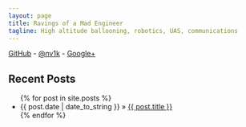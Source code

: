 ```yaml
---
layout: page
title: Ravings of a Mad Engineer
tagline: High altitude ballooning, robotics, UAS, communications
---
```

[GitHub](https://github.com/ethanharstad) - 
[@nv1k](https://twitter.com/NV1K) - 
[Google+](https://plus.google.com/113570820998505644644/posts)

## Recent Posts

<ul class="posts">
  {% for post in site.posts %}
    <li><span>{{ post.date | date_to_string }}</span> &raquo; <a href="{{ BASE_PATH }}{{ post.url }}">{{ post.title }}</a></li>
  {% endfor %}
</ul>
